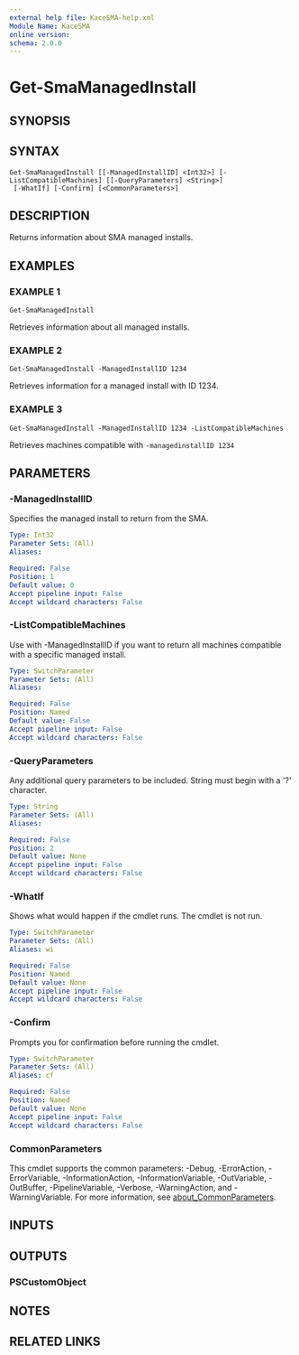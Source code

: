 ```yaml
---
external help file: KaceSMA-help.xml
Module Name: KaceSMA
online version:
schema: 2.0.0
---
```


# Get-SmaManagedInstall

## SYNOPSIS

## SYNTAX

```
Get-SmaManagedInstall [[-ManagedInstallID] <Int32>] [-ListCompatibleMachines] [[-QueryParameters] <String>]
 [-WhatIf] [-Confirm] [<CommonParameters>]
```

## DESCRIPTION
Returns information about SMA managed installs.

## EXAMPLES

### EXAMPLE 1
```
Get-SmaManagedInstall
```

Retrieves information about all managed installs.

### EXAMPLE 2
```
Get-SmaManagedInstall -ManagedInstallID 1234
```

Retrieves information for a managed install with ID 1234.

### EXAMPLE 3
```
Get-SmaManagedInstall -ManagedInstallID 1234 -ListCompatibleMachines
```

Retrieves machines compatible with `-managedinstallID 1234`

## PARAMETERS

### -ManagedInstallID
Specifies the managed install to return from the SMA.

```yaml
Type: Int32
Parameter Sets: (All)
Aliases:

Required: False
Position: 1
Default value: 0
Accept pipeline input: False
Accept wildcard characters: False
```

### -ListCompatibleMachines
Use with -ManagedInstallID if you want to return all machines compatible with a specific managed install.

```yaml
Type: SwitchParameter
Parameter Sets: (All)
Aliases:

Required: False
Position: Named
Default value: False
Accept pipeline input: False
Accept wildcard characters: False
```

### -QueryParameters
Any additional query parameters to be included.
String must begin with a '?' character.

```yaml
Type: String
Parameter Sets: (All)
Aliases:

Required: False
Position: 2
Default value: None
Accept pipeline input: False
Accept wildcard characters: False
```

### -WhatIf
Shows what would happen if the cmdlet runs.
The cmdlet is not run.

```yaml
Type: SwitchParameter
Parameter Sets: (All)
Aliases: wi

Required: False
Position: Named
Default value: None
Accept pipeline input: False
Accept wildcard characters: False
```

### -Confirm
Prompts you for confirmation before running the cmdlet.

```yaml
Type: SwitchParameter
Parameter Sets: (All)
Aliases: cf

Required: False
Position: Named
Default value: None
Accept pipeline input: False
Accept wildcard characters: False
```

### CommonParameters
This cmdlet supports the common parameters: -Debug, -ErrorAction, -ErrorVariable, -InformationAction, -InformationVariable, -OutVariable, -OutBuffer, -PipelineVariable, -Verbose, -WarningAction, and -WarningVariable. For more information, see [about_CommonParameters](http://go.microsoft.com/fwlink/?LinkID=113216).

## INPUTS

## OUTPUTS

### PSCustomObject
## NOTES

## RELATED LINKS
